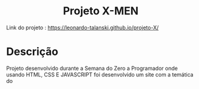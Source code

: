 <h1 align="center">Projeto X-MEN</h1>

Link do projeto : https://leonardo-talanski.github.io/projeto-X/

# Descrição

Projeto desenvolvido durante a Semana do Zero a Programador onde usando HTML, CSS E JAVASCRIPT foi desenvolvido um site com a temática<br>
do
